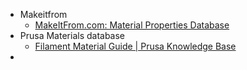 - Makeitfrom
	- [MakeItFrom.com: Material Properties Database](https://www.makeitfrom.com)
- Prusa Materials database
	- [Filament Material Guide | Prusa Knowledge Base](https://help.prusa3d.com/filament-material-guide)
-